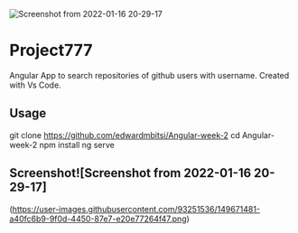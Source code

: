 ![Screenshot from 2022-01-16 20-29-17](https://user-images.githubusercontent.com/93251536/149671581-8254eac2-c084-442e-a334-c91c09c0198e.png)
# Project777

Angular App to search repositories of github users with username. Created with Vs Code.

## Usage

git clone https://github.com/edwardmbitsi/Angular-week-2
cd Angular-week-2
npm install
ng serve
## Screenshot![Screenshot from 2022-01-16 20-29-17]
(https://user-images.githubusercontent.com/93251536/149671481-a40fc6b9-9f0d-4450-87e7-e20e77264f47.png)
